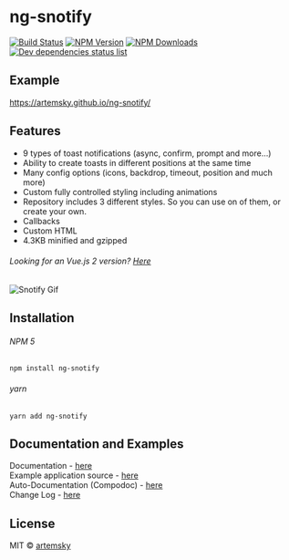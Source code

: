 # ng-snotify

[![Build Status](https://travis-ci.org/artemsky/ng-snotify.svg?branch=master)](https://travis-ci.org/artemsky/ng-snotify)
[![NPM Version](https://img.shields.io/npm/v/ng-snotify.svg)](https://www.npmjs.com/package/ng-snotify)
[![NPM Downloads](https://img.shields.io/npm/dt/ng-snotify.svg)](https://www.npmjs.com/package/ng-snotify)
[![Dev dependencies status list](https://david-dm.org/artemsky/ng-snotify/dev-status.svg)](https://david-dm.org/artemsky/ng-snotify?type=dev)

## Example
https://artemsky.github.io/ng-snotify/


## Features

- 9 types of toast notifications (async, confirm, prompt and more...)
- Ability to create toasts in different positions at the same time
- Many config options (icons, backdrop, timeout, position and much more)
- Custom fully controlled styling including animations
- Repository includes 3 different styles. So you can use on of them, or create your own.
- Callbacks
- Custom HTML
- 4.3KB minified and gzipped

###### Looking for an Vue.js 2 version? [Here](https://github.com/artemsky/vue-snotify/)

![Snotify Gif](https://thumbs.gfycat.com/SoftGranularDalmatian-size_restricted.gif)

## Installation

###### NPM 5
`npm install ng-snotify`

###### yarn
`yarn add ng-snotify`

## Documentation and Examples

Documentation - [here](https://artemsky.github.io/ng-snotify/documentation)  
Example application source - [here](https://github.com/artemsky/ng-snotify/tree/master/example/app)  
Auto-Documentation (Compodoc) - [here](https://artemsky.github.io/ng-snotify/compodoc/)  
Change Log - [here](https://github.com/artemsky/ng-snotify/blob/master/CHANGELOG.md)

## License

MIT © [artemsky](mailto:mr.artemsky@gmail.com)
